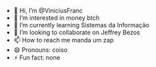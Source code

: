 - 👋 Hi, I’m @ViniciusFranc
- 👀 I’m interested in money btch
- 🌱 I’m currently learning Sistemas da Informação
- 💞️ I’m looking to collaborate on Jeffrey Bezos
- 📫 How to reach me manda um zap
- 😄 Pronouns: coiso
- ⚡ Fun fact: none

<!---
ViniciusFranc/ViniciusFranc is a ✨ special ✨ repository because its `README.md` (this file) appears on your GitHub profile.
You can click the Preview link to take a look at your changes.
--->
